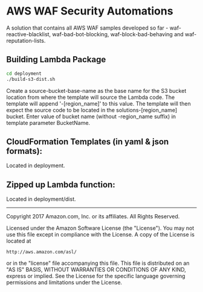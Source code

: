 # AWS WAF Security Automations
A solution that contains all AWS WAF samples developed so far - waf-reactive-blacklist, waf-bad-bot-blocking, waf-block-bad-behaving and waf-reputation-lists.

## Building Lambda Package
```bash
cd deployment
./build-s3-dist.sh 
```
Create a source-bucket-base-name  as the base name for the S3 bucket location from where the template will source the Lambda code. 
The template will append '-[region_name]' to this value.
The template will then expect the source code to be located in the solutions-[region_name] bucket.
Enter value of bucket name (without -region_name suffix) in template parameter BucketName.

## CloudFormation Templates (in yaml & json formats):
Located in deployment. 

## Zipped up Lambda function:
Located in deployment/dist.

***

Copyright 2017 Amazon.com, Inc. or its affiliates. All Rights Reserved.

Licensed under the Amazon Software License (the "License"). You may not use this file except in compliance with the License. A copy of the License is located at

    http://aws.amazon.com/asl/

or in the "license" file accompanying this file. This file is distributed on an "AS IS" BASIS, WITHOUT WARRANTIES OR CONDITIONS OF ANY KIND, express or implied. See the License for the specific language governing permissions and limitations under the License.
